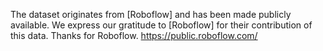 The dataset originates from [Roboflow] and has been made publicly available. We express our gratitude to [Roboflow] for their contribution of this data.
Thanks for Roboflow.
https://public.roboflow.com/
